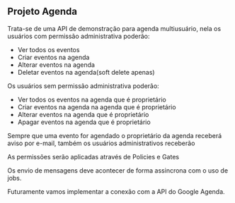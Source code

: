 ## Projeto Agenda

<p>Trata-se de uma API de demonstração para agenda multiusuário, nela os usuários com permissão administrativa poderão:</p>
<ul>
    <li>Ver todos os eventos</li>
    <li>Criar eventos na agenda</li>
    <li>Alterar eventos na agenda</li>
    <li>Deletar eventos na agenda(soft delete apenas)</li>
</ul>
<p>Os usuários sem permissão administrativa poderão:
<ul>
    <li>Ver todos os eventos na agenda que é proprietário</li>
    <li>Criar eventos na agenda na agenda que é proprietário</li>
    <li>Alterar eventos na agenda que é proprietário</li>
    <li>Apagar eventos na agenda que é proprietário</li>
</ul>
<p>Sempre que uma evento for agendado o proprietário da agenda receberá aviso por e-mail, também os usuários administrativos receberão</p>
<p>As permissões serão aplicadas através de Policies e Gates</p>
<p>Os envio de mensagens deve acontecer de forma assincrona com o uso de jobs.
<p>Futuramente vamos implementar a conexão com a API do Google Agenda.
